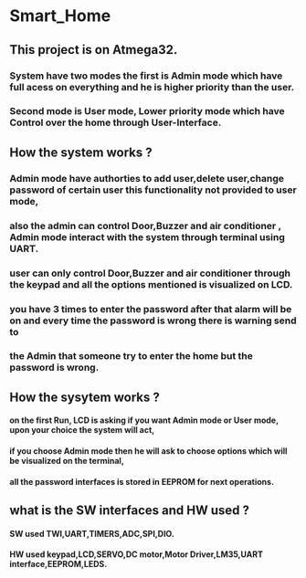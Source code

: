 # Smart_Home
## This project is on Atmega32.   
### System have two modes the first is Admin mode which have full acess on everything and he is higher priority than the user.   
### Second mode is User mode, Lower priority mode which have Control over the home through User-Interface.    
## How the system works ?
### Admin mode have authorties to add user,delete user,change password of certain user this functionality not provided to user mode, 
### also the admin can control Door,Buzzer and air conditioner , Admin mode interact with the system through terminal using UART.
### user can only control Door,Buzzer and air conditioner through the keypad and all the options mentioned is visualized on LCD.
### you have 3 times to enter the password after that alarm will be on and every time the password is wrong there is warning send to 
### the Admin that someone try to enter the home but the password is wrong.
## How the sysytem works ? 
#### on the first Run, LCD is asking if you want Admin mode or User mode, upon your choice the system will act,   
#### if you choose Admin mode then he will ask to choose options which will be visualized on the terminal,    
#### all the password interfaces is stored in EEPROM for next operations.
## what is the SW interfaces and HW used ? 
#### SW used TWI,UART,TIMERS,ADC,SPI,DIO.
#### HW used keypad,LCD,SERVO,DC motor,Motor Driver,LM35,UART interface,EEPROM,LEDS.
